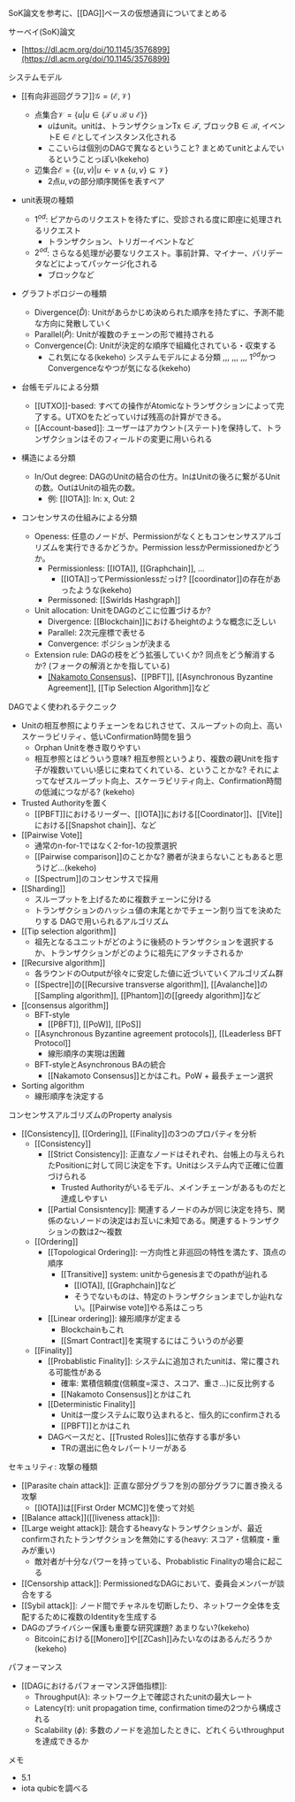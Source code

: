 SoK論文を参考に、[[DAG]]ベースの仮想通貨についてまとめる

サーベイ(SoK)論文
- [https://dl.acm.org/doi/10.1145/3576899](https://dl.acm.org/doi/10.1145/3576899)

システムモデル
- [[有向非巡回グラフ]]$\mathcal{G} = (\mathcal{E}, \mathcal{V})$
	- 点集合$\mathcal{V} = \{ u | u \in \{\mathcal{T} \cup \mathcal{B} \cup \mathcal{E} \}\}$
		- $u$はunit。unitは、トランザクション$\mathsf{Tx} \in \mathcal{T}$, ブロック$\mathsf{B} \in \mathcal{B}$, イベント$\mathsf{E} \in \mathcal{E}$としてインスタンス化される
		- ここいらは個別のDAGで異なるということ? まとめてunitとよんでいるということっぽい(kekeho)
	- 辺集合$\mathcal{E} = \{ (u, v) | u \leftarrow v \land \{u, v\} \subseteq \mathcal{V} \}$
		- 2点$u, v$の部分順序関係を表すペア
- unit表現の種類
	- $1^{od}$: ピアからのリクエストを待たずに、受診される度に即座に処理されるリクエスト
		- トランザクション、トリガーイベントなど
	- $2^{od}$: さらなる処理が必要なリクエスト。事前計算、マイナー、バリデータなどによってパッケージ化される
		- ブロックなど
- グラフトポロジーの種類
	- Divergence($\hat D$): Unitがあらかじめ決められた順序を持たずに、予測不能な方向に発散していく
	- Parallel($\hat P$): Unitが複数のチェーンの形で維持される
	- Convergence($\hat C$): Unitが決定的な順序で組織化されている・収束する
		- これ気になる(kekeho)
システムモデルによる分類
,,,
,,,
,,,
$1^{od}$かつConvergenceなやつが気になる(kekeho)

- 台帳モデルによる分類
	- [[UTXO]]-based: すべての操作がAtomicなトランザクションによって完了する。UTXOをたどっていけば残高の計算ができる。
	- [[Account-based]]: ユーザーはアカウント(ステート)を保持して、トランザクションはそのフィールドの変更に用いられる
- 構造による分類
	- In/Out degree: DAGのUnitの結合の仕方。InはUnitの後ろに繋がるUnitの数。OutはUnitの祖先の数。
		- 例: [[IOTA]]: In: x, Out: 2
- コンセンサスの仕組みによる分類
	- Openess: 任意のノードが、Permissionがなくともコンセンサスアルゴリズムを実行できるかどうか。Permission lessかPermissionedかどうか。
		- Permissionless: [[IOTA]], [[Graphchain]], ... 
			- [[IOTA]]ってPermissionlessだっけ? [[coordinator]]の存在があったような(kekeho)
		- Permissoned: [[Swirlds Hashgraph]]
	- Unit allocation: UnitをDAGのどこに位置づけるか?
		- Divergence: [[Blockchain]]におけるheightのような概念に乏しい
		- Parallel: 2次元座標で表せる
		- Convergence: ポジションが決まる
	- Extension rule: DAGの枝をどう拡張していくか? 同点をどう解消するか? (フォークの解消とかを指している)
		- [[Nakamoto Consensus]](最長木を取る)、[[PBFT]], [[Asynchronous Byzantine Agreement]], [[Tip Selection Algorithm]]など

DAGでよく使われるテクニック
- Unitの相互参照によりチェーンをねじれさせて、スループットの向上、高いスケーラビリティ、低いConfirmation時間を狙う
	- Orphan Unitを巻き取りやすい
	- 相互参照とはどういう意味? 相互参照というより、複数の親Unitを指す子が複数いていい感じに束ねてくれている、ということかな? それによってなぜスループット向上、スケーラビリティ向上、Confirmation時間の低減につながる? (kekeho)
- Trusted Authorityを置く
	- [[PBFT]]におけるリーダー、[[IOTA]]における[[Coordinator]]、[[Vite]]における[[Snapshot chain]]、など
- [[Pairwise Vote]]
	- 通常のn-for-1ではなく2-for-1の投票選択
	- [[Pairwise comparison]]のことかな? 勝者が決まらないこともあると思うけど…(kekeho)
	- [[Spectrum]]のコンセンサスで採用
- [[Sharding]]
	- スループットを上げるために複数チェーンに分ける
	- トランザクションのハッシュ値の末尾とかでチェーン割り当てを決めたりする
DAGで用いられるアルゴリズム
- [[Tip selection algorithm]]
	- 祖先となるユニットがどのように後続のトランザクションを選択するか、トランザクションがどのように祖先にアタッチされるか
- [[Recursive algorithm]]
	- 各ラウンドのOutputが徐々に安定した値に近づいていくアルゴリズム群
	- [[Spectre]]の[[Recursive transverse algorithm]], [[Avalanche]]の[[Sampling algorithm]], [[Phantom]]の[[greedy algorithm]]など
- [[consensus algorithm]]
	- BFT-style
		- [[PBFT]], [[PoW]], [[PoS]]
	- [[Asynchronous Byzantine agreement protocols]], [[Leaderless BFT Protocol]]
		- 線形順序の実現は困難
	- BFT-styleとAsynchronous BAの統合
		- [[Nakamoto Consensus]]とかはこれ。PoW + 最長チェーン選択
- Sorting algorithm
	- 線形順序を決定する

コンセンサスアルゴリズムのProperty analysis
- [[Consistency]], [[Ordering]], [[Finality]]の3つのプロパティを分析
	- [[Consistency]]
		- [[Strict Consistency]]: 正直なノードはそれぞれ、台帳上の与えられたPositionに対して同じ決定を下す。Unitはシステム内で正確に位置づけられる
			- Trusted Authorityがいるモデル、メインチェーンがあるものだと達成しやすい
		- [[Partial Consisntency]]: 関連するノードのみが同じ決定を持ち、関係のないノードの決定はお互いに未知である。関連するトランザクションの数は2〜複数
	- [[Ordering]]
		- [[Topological Ordering]]: 一方向性と非巡回の特性を満たす、頂点の順序
			- [[Transitive]] system: unitからgenesisまでのpathが辿れる
				- [[IOTA]], [[Graphchain]]など
				- そうでないものは、特定のトランザクションまでしか辿れない。[[Pairwise vote]]やる系はこっち
		- [[Linear ordering]]: 線形順序が定まる
			- Blockchainもこれ
			- [[Smart Contract]]を実現するにはこういうのが必要
	- [[Finality]]
		- [[Probablistic Finality]]: システムに追加されたunitは、常に覆される可能性がある
			- 確率: 累積信頼度(信頼度=深さ、スコア、重さ…)に反比例する
			- [[Nakamoto Consensus]]とかはこれ
		- [[Deterministic Finality]]
			- Unitは一度システムに取り込まれると、恒久的にconfirmされる
			- [[PBFT]]とかはこれ
		- DAGベースだと、[[Trusted Roles]]に依存する事が多い
			- TRの選出に色々レパートリーがある

セキュリティ: 攻撃の種類
- [[Parasite chain attack]]: 正直な部分グラフを別の部分グラフに置き換える攻撃
	- [[IOTA]]は[[First Order MCMC]]を使って対処
- [[Balance attack]]([[liveness attack]]): 
- [[Large weight attack]]: 競合するheavyなトランザクションが、最近confirmされたトランザクションを無効にする(heavy: スコア・信頼度・重みが重い)
	- 敵対者が十分なパワーを持っている、Probablistic Finalityの場合に起こる
- [[Censorship attack]]: PermissionedなDAGにおいて、委員会メンバーが談合をする
- [[Sybil attack]]: ノード間でチャネルを切断したり、ネットワーク全体を支配するために複数のIdentityを生成する
- DAGのプライバシー保護も重要な研究課題? あまりない?(kekeho)
	- Bitcoinにおける[[Monero]]や[[ZCash]]みたいなのはあるんだろうか(kekeho)

パフォーマンス
- [[DAGにおけるパフォーマンス評価指標]]:
	- Throughput($\lambda$): ネットワーク上で確認されたunitの最大レート
	- Latency($\tau$): unit propagation time, confirmation timeの2つから構成される
	- Scalability ($\phi$): 多数のノードを追加したときに、どれくらいthroughputを達成できるか

メモ
- 5.1
- iota qubicを調べる
